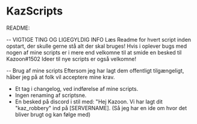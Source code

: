 # KazScripts

README:

-- VIGTIGE TING OG LIGEGYLDIG INFO
Læs Readme for hvert script inden opstart, der skulle gerne stå alt der skal bruges!
Hvis i oplever bugs med nogen af mine scripts er i mere end velkomne til at smide en besked til Kazoon#1502
Ideer til nye scripts er også velkomne!

-- Brug af mine scripts
Eftersom jeg har lagt dem offentligt tilgængeligt, håber jeg på at folk vil acceptere mine krav.

* Et tag i changelog, ved indførelse af mine scripts.
* Ingen renaming af scriptsne.
* En besked på discord i stil med: "Hej Kazoon. Vi har lagt dit "kaz_robbery" ind på [SERVERNAME]. 
(Så jeg har en ide om hvor det bliver brugt og kan følge med)